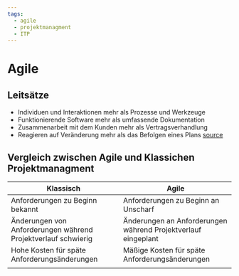 ```yaml
---
tags:
  - agile
  - projektmanagment
  - ITP
---
```

# Agile
## Leitsätze
- Individuen und Interaktionen mehr als Prozesse und Werkzeuge  
- Funktionierende Software mehr als umfassende Dokumentation  
- Zusammenarbeit mit dem Kunden mehr als Vertragsverhandlung  
- Reagieren auf Veränderung mehr als das Befolgen eines Plans
[source](https://agilemanifesto.org/iso/de/manifesto.html)

## Vergleich zwischen Agile und Klassichen Projektmanagment
| Klassisch                                                     | Agile                                                         |
| ------------------------------------------------------------- | ------------------------------------------------------------- |
| Anforderungen zu Beginn bekannt                               | Anforderungen zu Beginn an Unscharf                           |
| Änderungen von Anforderungen während Projektverlauf schwierig | Änderungen an Anforderungen während Projektverlauf eingeplant |
| Hohe Kosten für späte Anforderungsänderungen                  | Mäßige Kosten für späte Anforderungsänderungen                |
|                                                               |                                                               |